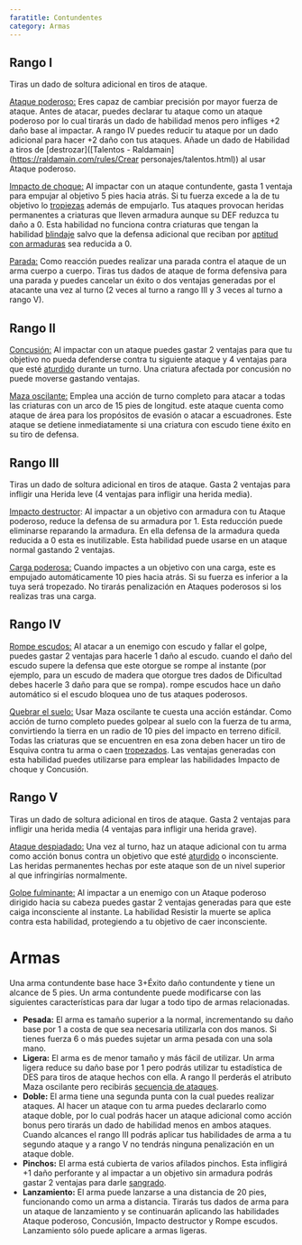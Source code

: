 ```yaml
---
faratitle: Contundentes
category: Armas
---
```


## Rango I

Tiras un dado de soltura adicional en tiros de ataque. 

<u>Ataque poderoso:</u> Eres capaz de cambiar precisión por mayor fuerza de ataque. Antes de atacar, puedes declarar tu ataque como un ataque poderoso por lo cual tirarás un dado de habilidad menos pero infliges +2 daño base al impactar. A rango IV puedes reducir tu ataque por un dado adicional para hacer +2 daño con tus ataques. Añade un dado de Habilidad a tiros de [destrozar]([Talentos - Raldamain](https://raldamain.com/rules/Crear personajes/talentos.html)) al usar Ataque poderoso.

<u>Impacto de choque:</u> Al impactar con un ataque contundente, gasta 1 ventaja para empujar al objetivo 5 pies hacia atrás. Si tu fuerza excede a la de tu objetivo lo [tropiezas](https://raldamain.com/rules/Reglas%20principales/Efectos%20de%20estado.html#tropezada) además de empujarlo. Tus ataques provocan heridas permanentes a criaturas que lleven armadura aunque su DEF reduzca tu daño a 0. Esta habilidad no funciona contra criaturas que tengan la habilidad [blindaje](https://raldamain.com/rules/Rangos/Combate/armaduras.html#rango-ii) salvo que la defensa adicional que reciban por [aptitud con armaduras](https://raldamain.com/rules/Rangos/Combate/armaduras.html) sea reducida a 0.

<u>Parada:</u> Como reacción puedes realizar una parada contra el ataque de un arma cuerpo a cuerpo. Tiras tus dados de ataque de forma defensiva para una parada y puedes cancelar un éxito o dos ventajas generadas por el atacante una vez al turno (2 veces al turno a rango III y 3 veces al turno a rango V).

## Rango II

<u>Concusión:</u> Al impactar con un ataque puedes gastar 2 ventajas para que tu objetivo no pueda defenderse contra tu siguiente ataque y 4 ventajas para que esté [aturdido](https://raldamain.com/rules/Reglas%20principales/Efectos%20de%20estado.html#aturdida) durante un turno. Una criatura afectada por concusión no puede moverse gastando ventajas.

<u>Maza oscilante:</u> Emplea una acción de turno completo para atacar a todas las criaturas con un arco de 15 pies de longitud. este ataque cuenta como ataque de área para los propósitos de evasión o atacar a escuadrones. Este ataque se detiene inmediatamente si una criatura con escudo tiene éxito en su tiro de defensa.

## Rango III

Tiras un dado de soltura adicional en tiros de ataque. Gasta 2 ventajas para infligir una Herida leve (4 ventajas para infligir una herida media).

<u>Impacto destructor</u>: Al impactar a un objetivo con armadura con tu Ataque poderoso, reduce la defensa de su armadura por 1. Esta reducción puede eliminarse reparando la armadura. En ella defensa de la armadura queda reducida a 0 esta es inutilizable. Esta habilidad puede usarse en un ataque normal gastando 2 ventajas. 

<u>Carga poderosa:</u> Cuando impactes a un objetivo con una carga, este es empujado automáticamente 10 pies hacia atrás. Si su fuerza es inferior a la tuya será tropezado. No tirarás penalización en Ataques poderosos si los realizas tras una carga.

## Rango IV 

<u>Rompe escudos:</u> Al atacar a un enemigo con escudo y fallar el golpe, puedes gastar 2 ventajas para hacerle 1 daño al escudo. cuando el daño del escudo supere la defensa que este otorgue se rompe al instante (por ejemplo, para un escudo de madera que otorgue tres dados de Dificultad debes hacerle 3 daño para que se rompa). rompe escudos hace un daño automático si el escudo bloquea uno de tus ataques poderosos.

<u>Quebrar el suelo:</u> Usar Maza oscilante te cuesta una acción estándar. Como acción de turno completo puedes golpear al suelo con la fuerza de tu arma, convirtiendo la tierra en un radio de 10 pies del impacto en terreno difícil. Todas las criaturas que se encuentren en esa zona deben hacer un tiro de Esquiva contra tu arma o caen [tropezados](https://raldamain.com/rules/Reglas%20principales/Efectos%20de%20estado.html#tropezada). Las ventajas generadas con esta habilidad puedes utilizarse para emplear las habilidades Impacto de choque y Concusión.

## Rango V 

Tiras un dado de soltura adicional en tiros de ataque. Gasta 2 ventajas para infligir una herida media (4 ventajas para infligir una herida grave).

<u>Ataque despiadado:</u> Una vez al turno, haz un ataque adicional con tu arma como acción bonus contra un objetivo que esté [aturdido](https://raldamain.com/rules/Reglas%20principales/Efectos%20de%20estado.html#aturdida) o inconsciente. Las heridas permanentes hechas por este ataque son de un nivel superior al que infringirías normalmente.

<u>Golpe fulminante:</u> Al impactar a un enemigo con un Ataque poderoso dirigido hacia su cabeza puedes gastar 2 ventajas generadas para que este caiga inconsciente al instante. La habilidad Resistir la muerte se aplica contra esta habilidad, protegiendo a tu objetivo de caer inconsciente.

# Armas

Una arma contundente base hace 3+Éxito daño contundente y tiene un alcance de 5 pies. Un arma contundente puede modificarse con las siguientes características para dar lugar a todo tipo de armas relacionadas.

- **Pesada:** El arma es tamaño superior a la normal, incrementando su daño base por 1 a costa de que sea necesaria utilizarla con dos manos. Si tienes fuerza 6 o más puedes sujetar un arma pesada con una sola mano.
- **Ligera:** El arma es de menor tamaño y más fácil de utilizar. Un arma ligera reduce su daño base por 1 pero podrás utilizar tu estadística de DES para tiros de ataque hechos con ella. A rango II perderás el atributo Maza oscilante pero recibirás [secuencia de ataques](https://raldamain.com/rules/Rangos/Armas/artes%20marciales.html#rango-i). 
- **Doble:** El arma tiene una segunda punta con la cual puedes realizar ataques. Al hacer un ataque con tu arma puedes declararlo como ataque doble, por lo cual podrás hacer un ataque adicional como acción bonus pero tirarás un dado de habilidad menos en ambos ataques. Cuando alcances el rango III podrás aplicar tus habilidades de arma a tu segundo ataque y a rango V no tendrás ninguna penalización en un ataque doble.
- **Pinchos:** El arma está cubierta de varios afilados pinchos. Esta infligirá +1 daño perforante y al impactar a un objetivo sin armadura podrás gastar 2 ventajas para darle [sangrado](https://raldamain.com/rules/Reglas%20principales/Efectos%20de%20estado.html#sangrado). 
- **Lanzamiento:** El arma puede lanzarse a una distancia de 20 pies, funcionando como un arma a distancia. Tirarás tus dados de arma para un ataque de lanzamiento y se continuarán aplicando las habilidades Ataque poderoso, Concusión, Impacto destructor y Rompe escudos. Lanzamiento sólo puede aplicare a armas ligeras.

